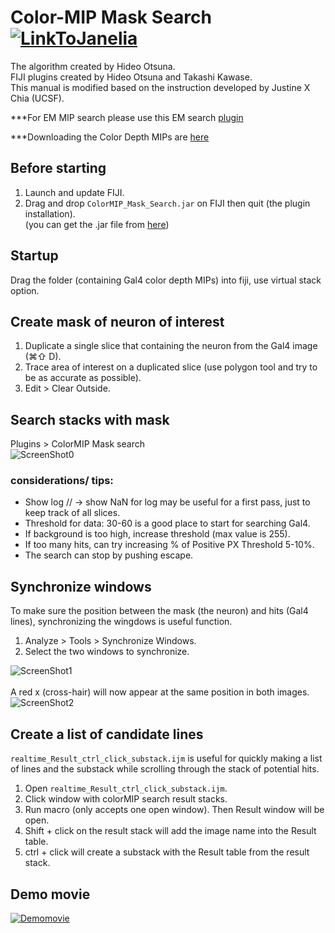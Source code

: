 # Color-MIP Mask Search [![LinkToJanelia](../images/jrc_logo_180x40.png)](https://www.janelia.org)
The algorithm created by Hideo Otsuna.  
FIJI plugins created by Hideo Otsuna and Takashi Kawase.  
This manual is modified based on the instruction developed by Justine X Chia (UCSF).  

***For EM MIP search please use this EM search [plugin](https://github.com/JaneliaSciComp/EM_MIP_search)

***Downloading the Color Depth MIPs are [here](https://open.quiltdata.com/b/janelia-flylight-color-depth/tree/Color_Depth_MIPs_For_Download/)

## Before starting
 1. Launch and update FIJI.
 2. Drag and drop `ColorMIP_Mask_Search.jar` on FIJI then quit (the plugin installation).  
 (you can get the .jar file from [here](https://github.com/JaneliaSciComp/ColorMIP_Mask_Search/blob/master/Color_MIP_Mask_Search.jar)) 

## Startup
Drag the folder (containing Gal4 color depth MIPs) into fiji, use virtual stack option. 

## Create mask of neuron of interest
 1. Duplicate a single slice that containing the neuron from the Gal4 image (⌘⇧ D).
 2. Trace area of interest on a duplicated slice (use polygon tool and try to be as accurate as possible).
 3. Edit > Clear Outside.

## Search stacks with mask
Plugins > ColorMIP Mask search  
![ScreenShot0](../images/scr0.png)
### considerations/ tips:
 - Show log // -> show NaN for log may be useful for a first pass, just to keep track of all slices.
 - Threshold for data: 30-60 is a good place to start for searching Gal4.
 - If background is too high, increase threshold (max value is 255).  
 - If too many hits, can try increasing % of Positive PX Threshold 5-10%.
 - The search can stop by pushing escape.

## Synchronize windows
To make sure the position between the mask (the neuron) and hits (Gal4 lines), synchronizing the wingdows is useful function.
 1. Analyze > Tools > Synchronize Windows.  
 2. Select the two windows to synchronize.  
<!-- dummy -->
![ScreenShot1](../images/scr1.png)  
<br />
A red x (cross-hair) will now appear at the same position in both images.
![ScreenShot2](../images/scr3.jpg)

## Create a list of candidate lines
`realtime_Result_ctrl_click_substack.ijm` is useful for quickly making a list of lines and the substack while scrolling through the stack of potential hits. 
 1. Open `realtime_Result_ctrl_click_substack.ijm`.
 2. Click window with colorMIP search result stacks.
 3. Run macro (only accepts one open window). Then Result window will be open.
 4. Shift + click on the result stack will add the image name into the Result table.
 5. ctrl + click will create a substack with the Result table from the result stack.
 
 ## Demo movie
 [![Demomovie](../images/MIPsearchDemo.jpg)](https://youtu.be/JVZs19yvEqY)
